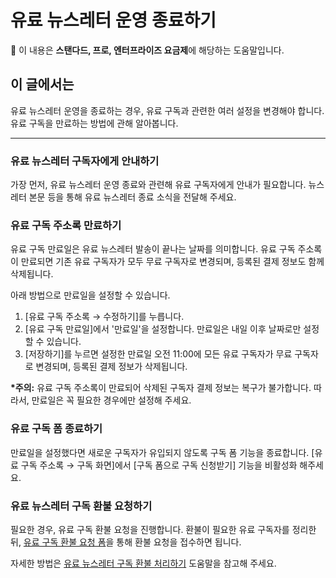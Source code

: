 # 유료 뉴스레터 운영 종료하기

**💬** 이 내용은 **스탠다드, 프로, 엔터프라이즈 요금제**에 해당하는 도움말입니다.

## 이 글에서는

유료 뉴스레터 운영을 종료하는 경우, 유료 구독과 관련한 여러 설정을 변경해야 합니다. 유료 구독을 만료하는 방법에 관해 알아봅니다.

***

### 유료 뉴스레터 구독자에게 안내하기

가장 먼저, 유료 뉴스레터 운영 종료와 관련해 유료 구독자에게 안내가 필요합니다. 뉴스레터 본문 등을 통해 유료 뉴스레터 종료 소식을 전달해 주세요.



### 유료 구독 주소록 만료하기

유료 구독 만료일은 유료 뉴스레터 발송이 끝나는 날짜를 의미합니다. 유료 구독 주소록이 만료되면 기존 유료 구독자가 모두 무료 구독자로 변경되며, 등록된 결제 정보도 함께 삭제됩니다.

아래 방법으로 만료일을 설정할 수 있습니다.

1. \[유료 구독 주소록 → 수정하기]를 누릅니다.
2. \[유료 구독 만료일]에서 '만료일'을 설정합니다. 만료일은 내일 이후 날짜로만 설정할 수 있습니다.
3. \[저장하기]를 누르면 설정한 만료일 오전 11:00에 모든 유료 구독자가 무료 구독자로 변경되며, 등록된 결제 정보가 삭제됩니다.

**\*주의:** 유료 구독 주소록이 만료되어 삭제된 구독자 결제 정보는 복구가 불가합니다. 따라서, 만료일은 꼭 필요한 경우에만 설정해 주세요.



### 유료 구독 폼 종료하기

만료일을 설정했다면 새로운 구독자가 유입되지 않도록 구독 폼 기능을 종료합니다. \[유료 구독 주소록 → 구독 화면]에서 \[구독 폼으로 구독 신청받기] 기능을 비활성화 해주세요.



### 유료 뉴스레터 구독 환불 요청하기

필요한 경우, 유료 구독 환불 요청을 진행합니다. 환불이 필요한 유료 구독자를 정리한 뒤, [유료 구독 환불 요청 폼](https://stibee.typeform.com/to/MeDMb0d8)을 통해 환불 요청을 접수하면 됩니다.

자세한 방법은 [유료 뉴스레터 구독 환불 처리하기](../refund.md) 도움말을 참고해 주세요.
